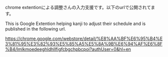 chrome extentionによる調整さんの入力支援です。以下のurlで公開されてます。

This is Google Extention helping kanji to adjust their schedule and is published in the following url.

https://chrome.google.com/webstore/detail/%E8%AA%BF%E6%95%B4%E3%81%95%E3%82%93%E5%85%A5%E5%8A%9B%E6%94%AF%E6%8F%B4/lmlkmoedeeghldhllfigfcbgchpbcpoi?authUser=0&hl=en
